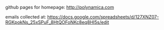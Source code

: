 github pages for homepage: http://polynamica.com

emails collected at: https://docs.google.com/spreadsheets/d/127XNZ07-RGKpokNs_25xSPuF_8HtQOFoNKc8eq8HI5s/edit
